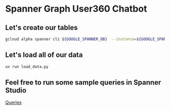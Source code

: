 # Spanner Graph User360 Chatbot

## Let's create our tables

```bash
gcloud alpha spanner cli ${GOOGLE_SPANNER_DB}  --instance=${GOOGLE_SPANNER_INSTANCE}  --project=${GOOGLE_CLOUD_PROJECT} < UserIdentityDB.sql
```


## Let's load all of our data

```bash
uv run load_data.py
```


## Feel free to run some sample queries in Spanner Studio

[Queries](./SampleQueries.md)
